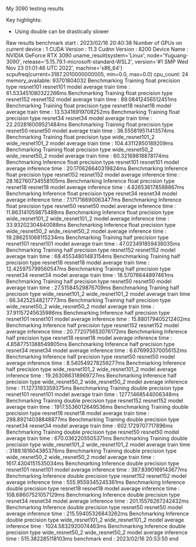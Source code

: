 My 3090 testing results

Key highlights:
 - Using double can be drastically slower


Raw results
benchmark start : 2023/02/16 20:40:38
Number of GPUs on current device : 1
CUDA Version : 11.3
Cudnn Version : 8200
Device Name : NVIDIA GeForce RTX 3090
uname_result(system='Linux', node='Yuguang-3090', release='5.15.79.1-microsoft-standard-WSL2', version='#1 SMP Wed Nov 23 01:01:46 UTC 2022', machine='x86_64')
                     scpufreq(current=3187.2010000000005, min=0.0, max=0.0)
                    cpu_count: 24
                    memory_available: 93701804032
Benchmarking Training float precision type resnet101 
resnet101 model average train time : 61.533451080322266ms
Benchmarking Training float precision type resnet152 
resnet152 model average train time : 89.08412456512451ms
Benchmarking Training float precision type resnet18 
resnet18 model average train time : 13.53416919708252ms
Benchmarking Training float precision type resnet34 
resnet34 model average train time : 22.202816009521484ms
Benchmarking Training float precision type resnet50 
resnet50 model average train time : 36.555819511413574ms
Benchmarking Training float precision type wide_resnet101_2 
wide_resnet101_2 model average train time : 104.43112850189209ms
Benchmarking Training float precision type wide_resnet50_2 
wide_resnet50_2 model average train time : 60.32169818878174ms
Benchmarking Inference float precision type resnet101 
resnet101 model average inference time : 20.170626640319824ms
Benchmarking Inference float precision type resnet152 
resnet152 model average inference time : 28.162760734558105ms
Benchmarking Inference float precision type resnet18 
resnet18 model average inference time : 4.826536178588867ms
Benchmarking Inference float precision type resnet34 
resnet34 model average inference time : 7.171716690063477ms
Benchmarking Inference float precision type resnet50 
resnet50 model average inference time : 11.863141059875488ms
Benchmarking Inference float precision type wide_resnet101_2 
wide_resnet101_2 model average inference time : 33.93202304840088ms
Benchmarking Inference float precision type wide_resnet50_2 
wide_resnet50_2 model average inference time : 19.286251068115234ms
Benchmarking Training half precision type resnet101 
resnet101 model average train time : 47.023491859436035ms
Benchmarking Training half precision type resnet152 
resnet152 model average train time : 68.45534801483154ms
Benchmarking Training half precision type resnet18 
resnet18 model average train time : 12.425975799560547ms
Benchmarking Training half precision type resnet34 
resnet34 model average train time : 18.57076644897461ms
Benchmarking Training half precision type resnet50 
resnet50 model average train time : 27.51584529876709ms
Benchmarking Training half precision type wide_resnet101_2 
wide_resnet101_2 model average train time : 66.34252548217773ms
Benchmarking Training half precision type wide_resnet50_2 
wide_resnet50_2 model average train time : 37.91157245635986ms
Benchmarking Inference half precision type resnet101 
resnet101 model average inference time : 15.880179405212402ms
Benchmarking Inference half precision type resnet152 
resnet152 model average inference time : 20.772075653076172ms
Benchmarking Inference half precision type resnet18 
resnet18 model average inference time : 4.8587751388549805ms
Benchmarking Inference half precision type resnet34 
resnet34 model average inference time : 6.676993370056152ms
Benchmarking Inference half precision type resnet50 
resnet50 model average inference time : 8.540549278259277ms
Benchmarking Inference half precision type wide_resnet101_2 
wide_resnet101_2 model average inference time : 19.263086318969727ms
Benchmarking Inference half precision type wide_resnet50_2 
wide_resnet50_2 model average inference time : 11.1273193359375ms
Benchmarking Training double precision type resnet101 
resnet101 model average train time : 1277.1468544006348ms
Benchmarking Training double precision type resnet152 
resnet152 model average train time : 1917.5536012649536ms
Benchmarking Training double precision type resnet18 
resnet18 model average train time : 298.89214038848877ms
Benchmarking Training double precision type resnet34 
resnet34 model average train time : 602.1729707717896ms
Benchmarking Training double precision type resnet50 
resnet50 model average train time : 670.0362205505371ms
Benchmarking Training double precision type wide_resnet101_2 
wide_resnet101_2 model average train time : 3189.181604385376ms
Benchmarking Training double precision type wide_resnet50_2 
wide_resnet50_2 model average train time : 1617.4304151535034ms
Benchmarking Inference double precision type resnet101 
resnet101 model average inference time : 387.8390169143677ms
Benchmarking Inference double precision type resnet152 
resnet152 model average inference time : 555.9559345245361ms
Benchmarking Inference double precision type resnet18 
resnet18 model average inference time : 108.68607521057129ms
Benchmarking Inference double precision type resnet34 
resnet34 model average inference time : 201.15576267242432ms
Benchmarking Inference double precision type resnet50 
resnet50 model average inference time : 215.59405326843262ms
Benchmarking Inference double precision type wide_resnet101_2 
wide_resnet101_2 model average inference time : 1024.5832920074463ms
Benchmarking Inference double precision type wide_resnet50_2 
wide_resnet50_2 model average inference time : 515.382285118103ms
benchmark end : 2023/02/16 20:53:50
end